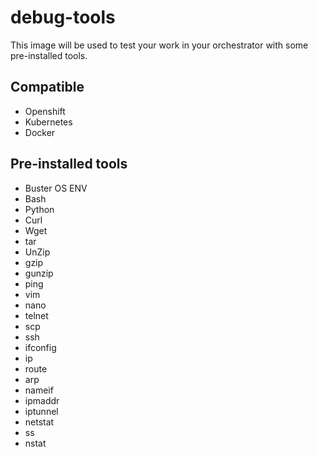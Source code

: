 # debug-tools
This image will be used to test your work in your orchestrator with some pre-installed tools.

## Compatible

- Openshift
- Kubernetes
- Docker

## Pre-installed tools
- Buster OS ENV
- Bash
- Python
- Curl
- Wget
- tar
- UnZip
- gzip
- gunzip
- ping
- vim
- nano
- telnet
- scp
- ssh
- ifconfig
- ip
- route
- arp
- nameif
- ipmaddr
- iptunnel
- netstat
- ss
- nstat